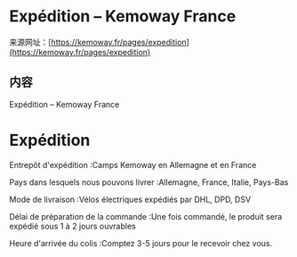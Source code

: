 # Expédition – Kemoway France

来源网址：[https://kemoway.fr/pages/expedition](https://kemoway.fr/pages/expedition)

## 内容

<link rel="stylesheet" href="/assets/css/markdown.css">

Expédition – Kemoway France

# Expédition

Entrepôt d'expédition :Camps Kemoway en Allemagne et en France

Pays dans lesquels nous pouvons livrer :Allemagne, France, Italie, Pays-Bas

Mode de livraison :Vélos électriques expédiés par DHL, DPD, DSV

Délai de préparation de la commande :Une fois commandé, le produit sera expédié sous 1 à 2 jours ouvrables

Heure d'arrivée du colis :Comptez 3-5 jours pour le recevoir chez vous.
